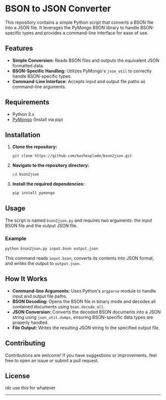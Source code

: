 # BSON to JSON Converter

This repository contains a simple Python script that converts a BSON file into a JSON file. It leverages the PyMongo BSON library to handle BSON-specific types and provides a command-line interface for ease of use.

## Features

- **Simple Conversion:** Reads BSON files and outputs the equivalent JSON formatted data.
- **BSON-Specific Handling:** Utilizes PyMongo's `json_util` to correctly handle BSON-specific types.
- **Command-Line Interface:** Accepts input and output file paths as command-line arguments.

## Requirements

- Python 3.x
- [PyMongo](https://pypi.org/project/pymongo/) (Install via pip)

## Installation

1. **Clone the repository:**
   ```bash
   git clone https://github.com/bashexplode/bson2json.git
   ```

2. **Navigate to the repository directory:**
   ```bash
   cd bson2json
   ```

3. **Install the required dependencies:**
   ```bash
   pip install pymongo
   ```

## Usage

The script is named `bson2json.py` and requires two arguments: the input BSON file and the output JSON file.

### Example

```bash
python bson2json.py input.bson output.json
```

This command reads `input.bson`, converts its contents into JSON format, and writes the output to `output.json`.

## How It Works

- **Command-line Arguments:** Uses Python's `argparse` module to handle input and output file paths.
- **BSON Decoding:** Opens the BSON file in binary mode and decodes all contained documents using `bson.decode_all`.
- **JSON Conversion:** Converts the decoded BSON documents into a JSON string using `json_util.dumps`, ensuring BSON-specific data types are properly handled.
- **File Output:** Writes the resulting JSON string to the specified output file.

## Contributing

Contributions are welcome! If you have suggestions or improvements, feel free to open an issue or submit a pull request.

## License

idc use this for whatever

---
